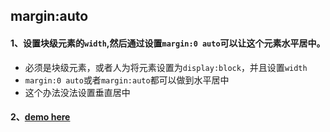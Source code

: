 margin:auto
--

#### 1、设置块级元素的`width`,然后通过设置`margin:0 auto`可以让这个元素水平居中。

 - 必须是块级元素，或者人为将元素设置为`display:block`，并且设置`width`
 - `margin:0 auto`或者`margin:auto`都可以做到水平居中
 - 这个办法没法设置垂直居中

#### 2、[demo here](https://jsfiddle.net/GenweiWu/48sfqmvv/)
